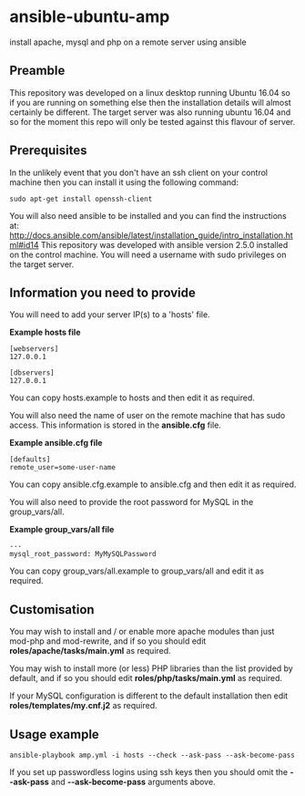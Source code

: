 # ansible-ubuntu-amp
install apache, mysql and php on a remote server using ansible

## Preamble
This repository was developed on a linux desktop running Ubuntu 16.04 so if you are running on something else then the installation details will almost certainly be different.
The target server was also running ubuntu 16.04 and so for the moment this repo will only be tested against this flavour of server.

## Prerequisites
In the unlikely event that you don't have an ssh client on your control machine then you can install it using the following command:
```
sudo apt-get install openssh-client
```
You will also need ansible to be installed and you can find the instructions at: http://docs.ansible.com/ansible/latest/installation_guide/intro_installation.html#id14
This repository was developed with ansible version 2.5.0 installed on the control machine.
You will need a username with sudo privileges on the target server.

## Information you need to provide
You will need to add your server IP(s) to a 'hosts' file.

**Example hosts file**
```
[webservers]
127.0.0.1

[dbservers]
127.0.0.1
```
You can copy hosts.example to hosts and then edit it as required.

You will also need the name of user on the remote machine that has sudo access. This information is stored in the **ansible.cfg** file.

**Example ansible.cfg file**
```
[defaults]
remote_user=some-user-name
```
You can copy ansible.cfg.example to ansible.cfg and then edit it as required.

You will also need to provide the root password for MySQL in the group_vars/all.

**Example group\_vars/all file**
```
---
mysql_root_password: MyMySQLPassword
```
You can copy group\_vars/all.example to group_vars/all and edit it as required.

## Customisation

You may wish to install and / or enable more apache modules than just mod-php and mod-rewrite, and if so you
should edit **roles/apache/tasks/main.yml** as required.

You may wish to install more (or less) PHP libraries than the list provided by default, and if so you
should edit **roles/php/tasks/main.yml** as required.

If your MySQL configuration is different to the default installation then edit **roles/templates/my.cnf.j2** as required.

## Usage example
```
ansible-playbook amp.yml -i hosts --check --ask-pass --ask-become-pass
```
If you set up passwordless logins using ssh keys then you should omit the **--ask-pass** and **--ask-become-pass** arguments above.
